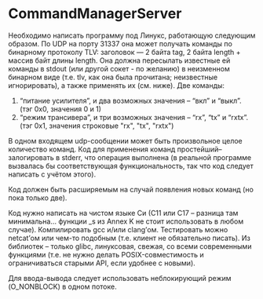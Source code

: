 # CommandManagerServer

Необходимо написать программу под Линукс, работающую следующим образом. По UDP на порту 31337 она может получать команды по бинарному протоколу TLV: заголовок — 2 байта tag, 2 байта length + массив байт длины length. Она должна пересылать известные ей команды в stdout (или другой сокет - по желанию) в неизменном бинарном виде (т.е. tlv, как она была прочитана; неизвестные игнорировать), а также применять их (см. ниже).  Две команды:

1) “питание усилителя”, и два возможных значения – “вкл” и “выкл”. (тэг 0x0, значения 0 и 1)
2) “режим трансивера”, и три возможных значения – “rx”, “tx” и “rxtx”. (тэг 0x1, значения строковые "rx", "tx", "rxtx")

В одном входящем udp-сообщении может быть произвольное целое количество команд.
Код для применения команд простейший– залогировать в stderr, что операция выполнена (в реальной программе вызвалась бы соответствующая функциональность, так что код следует написать с учётом этого).

Код должен быть расширяемым на случай появления новых команд (но пока только две).

Код нужно написать на чистом языке Си (С11 или С17 – разница там минимальна… функции _s из Annex K не стоит использовать в любом случае). Компилировать gcc и/или clang’ом. Тестировать можно netcat’ом или чем-то подобным (т.е. клиент не обязательно писать). Из библиотек – только glibc, линуксовая, свежая, со всеми современными функциями (т.е. не нужно делать POSIX-совместимость и ограничиваться старыми API, если удобнее с новыми).

Для ввода-вывода следует использовать неблокирующий режим (O_NONBLOCK) в одном потоке.

